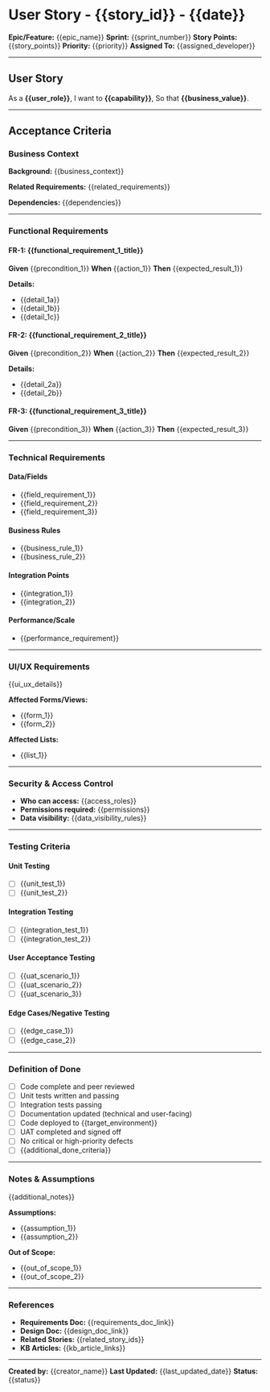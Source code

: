 # User Story - {{story_id}} - {{date}}

**Epic/Feature:** {{epic_name}}
**Sprint:** {{sprint_number}}
**Story Points:** {{story_points}}
**Priority:** {{priority}}
**Assigned To:** {{assigned_developer}}

---

## User Story
As a **{{user_role}}**,
I want to **{{capability}}**,
So that **{{business_value}}**.

---

## Acceptance Criteria

### Business Context
**Background:** {{business_context}}

**Related Requirements:** {{related_requirements}}

**Dependencies:** {{dependencies}}

---

### Functional Requirements

#### FR-1: {{functional_requirement_1_title}}
**Given** {{precondition_1}}
**When** {{action_1}}
**Then** {{expected_result_1}}

**Details:**
- {{detail_1a}}
- {{detail_1b}}
- {{detail_1c}}

#### FR-2: {{functional_requirement_2_title}}
**Given** {{precondition_2}}
**When** {{action_2}}
**Then** {{expected_result_2}}

**Details:**
- {{detail_2a}}
- {{detail_2b}}

#### FR-3: {{functional_requirement_3_title}}
**Given** {{precondition_3}}
**When** {{action_3}}
**Then** {{expected_result_3}}

---

### Technical Requirements

#### Data/Fields
- {{field_requirement_1}}
- {{field_requirement_2}}
- {{field_requirement_3}}

#### Business Rules
- {{business_rule_1}}
- {{business_rule_2}}

#### Integration Points
- {{integration_1}}
- {{integration_2}}

#### Performance/Scale
- {{performance_requirement}}

---

### UI/UX Requirements
{{ui_ux_details}}

**Affected Forms/Views:**
- {{form_1}}
- {{form_2}}

**Affected Lists:**
- {{list_1}}

---

### Security & Access Control
- **Who can access:** {{access_roles}}
- **Permissions required:** {{permissions}}
- **Data visibility:** {{data_visibility_rules}}

---

### Testing Criteria

#### Unit Testing
- [ ] {{unit_test_1}}
- [ ] {{unit_test_2}}

#### Integration Testing
- [ ] {{integration_test_1}}
- [ ] {{integration_test_2}}

#### User Acceptance Testing
- [ ] {{uat_scenario_1}}
- [ ] {{uat_scenario_2}}
- [ ] {{uat_scenario_3}}

#### Edge Cases/Negative Testing
- [ ] {{edge_case_1}}
- [ ] {{edge_case_2}}

---

### Definition of Done
- [ ] Code complete and peer reviewed
- [ ] Unit tests written and passing
- [ ] Integration tests passing
- [ ] Documentation updated (technical and user-facing)
- [ ] Code deployed to {{target_environment}}
- [ ] UAT completed and signed off
- [ ] No critical or high-priority defects
- [ ] {{additional_done_criteria}}

---

### Notes & Assumptions
{{additional_notes}}

**Assumptions:**
- {{assumption_1}}
- {{assumption_2}}

**Out of Scope:**
- {{out_of_scope_1}}
- {{out_of_scope_2}}

---

### References
- **Requirements Doc:** {{requirements_doc_link}}
- **Design Doc:** {{design_doc_link}}
- **Related Stories:** {{related_story_ids}}
- **KB Articles:** {{kb_article_links}}

---

**Created by:** {{creator_name}}
**Last Updated:** {{last_updated_date}}
**Status:** {{status}}
